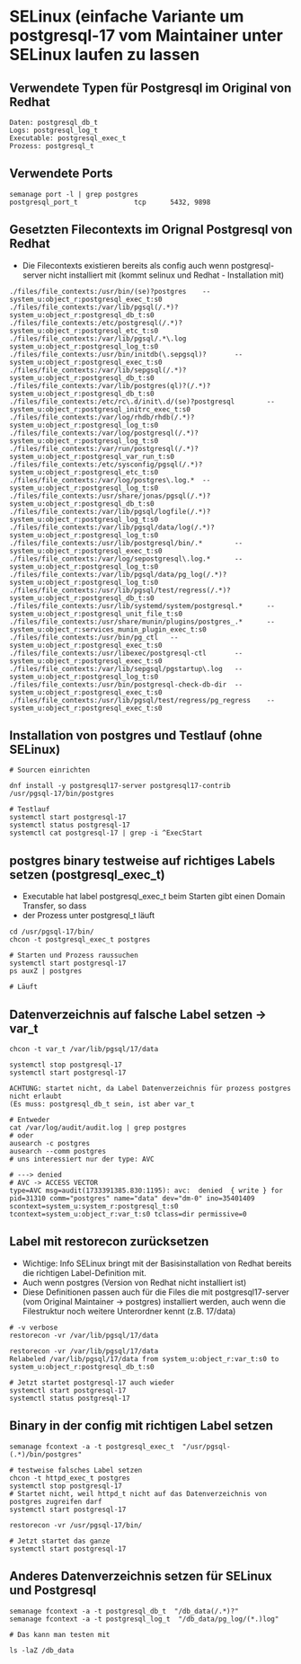 # SELinux (einfache Variante um postgresql-17 vom Maintainer unter SELinux laufen zu lassen 

## Verwendete Typen für Postgresql im Original von Redhat

```
Daten: postgresql_db_t
Logs: postgresql_log_t
Executable: postgresql_exec_t
Prozess: postgresql_t
```

## Verwendete Ports 

```
semanage port -l | grep postgres
postgresql_port_t              tcp      5432, 9898
```

## Gesetzten Filecontexts im Orignal Postgresql von Redhat 

  * Die Filecontexts existieren bereits als config auch wenn postgresql-server nicht installiert mit
(kommt selinux und Redhat - Installation mit)

```
./files/file_contexts:/usr/bin/(se)?postgres    --      system_u:object_r:postgresql_exec_t:s0
./files/file_contexts:/var/lib/pgsql(/.*)?      system_u:object_r:postgresql_db_t:s0
./files/file_contexts:/etc/postgresql(/.*)?     system_u:object_r:postgresql_etc_t:s0
./files/file_contexts:/var/lib/pgsql/.*\.log    system_u:object_r:postgresql_log_t:s0
./files/file_contexts:/usr/bin/initdb(\.sepgsql)?       --      system_u:object_r:postgresql_exec_t:s0
./files/file_contexts:/var/lib/sepgsql(/.*)?    system_u:object_r:postgresql_db_t:s0
./files/file_contexts:/var/lib/postgres(ql)?(/.*)?      system_u:object_r:postgresql_db_t:s0
./files/file_contexts:/etc/rc\.d/init\.d/(se)?postgresql        --      system_u:object_r:postgresql_initrc_exec_t:s0
./files/file_contexts:/var/log/rhdb/rhdb(/.*)?  system_u:object_r:postgresql_log_t:s0
./files/file_contexts:/var/log/postgresql(/.*)? system_u:object_r:postgresql_log_t:s0
./files/file_contexts:/var/run/postgresql(/.*)? system_u:object_r:postgresql_var_run_t:s0
./files/file_contexts:/etc/sysconfig/pgsql(/.*)?        system_u:object_r:postgresql_etc_t:s0
./files/file_contexts:/var/log/postgres\.log.*  --      system_u:object_r:postgresql_log_t:s0
./files/file_contexts:/usr/share/jonas/pgsql(/.*)?      system_u:object_r:postgresql_db_t:s0
./files/file_contexts:/var/lib/pgsql/logfile(/.*)?      system_u:object_r:postgresql_log_t:s0
./files/file_contexts:/var/lib/pgsql/data/log(/.*)?     system_u:object_r:postgresql_log_t:s0
./files/file_contexts:/usr/lib/postgresql/bin/.*        --      system_u:object_r:postgresql_exec_t:s0
./files/file_contexts:/var/log/sepostgresql\.log.*      --      system_u:object_r:postgresql_log_t:s0
./files/file_contexts:/var/lib/pgsql/data/pg_log(/.*)?  system_u:object_r:postgresql_log_t:s0
./files/file_contexts:/usr/lib/pgsql/test/regress(/.*)? system_u:object_r:postgresql_db_t:s0
./files/file_contexts:/usr/lib/systemd/system/postgresql.*      --      system_u:object_r:postgresql_unit_file_t:s0
./files/file_contexts:/usr/share/munin/plugins/postgres_.*      --      system_u:object_r:services_munin_plugin_exec_t:s0
./files/file_contexts:/usr/bin/pg_ctl   --      system_u:object_r:postgresql_exec_t:s0
./files/file_contexts:/usr/libexec/postgresql-ctl       --      system_u:object_r:postgresql_exec_t:s0
./files/file_contexts:/var/lib/sepgsql/pgstartup\.log   --      system_u:object_r:postgresql_log_t:s0
./files/file_contexts:/usr/bin/postgresql-check-db-dir  --      system_u:object_r:postgresql_exec_t:s0
./files/file_contexts:/usr/lib/pgsql/test/regress/pg_regress    --      system_u:object_r:postgresql_exec_t:s0
```

## Installation von postgres und Testlauf (ohne SELinux)

```
# Sourcen einrichten
```


```
dnf install -y postgresql17-server postgresql17-contrib
/usr/pgsql-17/bin/postgres
```

```
# Testlauf 
systemctl start postgresql-17 
systemctl status postgresql-17 
systemctl cat postgresql-17 | grep -i ^ExecStart 
```

## postgres binary testweise auf richtiges Labels setzen (postgresql_exec_t) 

  * Executable hat label postgresql_exec_t beim Starten gibt einen Domain Transfer, so dass
  * der Prozess unter postgresql_t läuft 

```
cd /usr/pgsql-17/bin/
chcon -t postgresql_exec_t postgres
```

```
# Starten und Prozess raussuchen
systemctl start postgresql-17
ps auxZ | postgres
```

```
# Läuft
```


## Datenverzeichnis auf falsche Label setzen -> var_t 

```
chcon -t var_t /var/lib/pgsql/17/data
```

```
systemctl stop postgresql-17
systemctl start postgresql-17
```

```
ACHTUNG: startet nicht, da Label Datenverzeichnis für prozess postgres nicht erlaubt
(Es muss: postgresql_db_t sein, ist aber var_t
```

```
# Entweder
cat /var/log/audit/audit.log | grep postgres
# oder
ausearch -c postgres
ausearch --comm postgres
# uns interessiert nur der type: AVC
```

```
# ---> denied
# AVC -> ACCESS VECTOR 
type=AVC msg=audit(1733391385.830:1195): avc:  denied  { write } for  pid=31310 comm="postgres" name="data" dev="dm-0" ino=35401409 scontext=system_u:system_r:postgresql_t:s0 tcontext=system_u:object_r:var_t:s0 tclass=dir permissive=0
```

## Label mit restorecon zurücksetzen 

   * Wichtige: Info SELinux bringt mit der Basisinstallation von Redhat bereits die richtigen Label-Definition mit.
   * Auch wenn postgres (Version von Redhat nicht installiert ist)
   * Diese Definitionen passen auch für die Files die mit postgresql17-server (vom Original Maintainer -> postgres) installiert werden, auch wenn die Filestruktur noch weitere Unterordner kennt (z.B. 17/data)

```
# -v verbose 
restorecon -vr /var/lib/pgsql/17/data 
```

```
restorecon -vr /var/lib/pgsql/17/data
Relabeled /var/lib/pgsql/17/data from system_u:object_r:var_t:s0 to system_u:object_r:postgresql_db_t:s0
```

```
# Jetzt startet postgresql-17 auch wieder
systemctl start postgresql-17
systemctl status postgresql-17
```

## Binary in der config mit richtigen Label setzen 

```
semanage fcontext -a -t postgresql_exec_t  "/usr/pgsql-(.*)/bin/postgres"
```

```
# testweise falsches Label setzen
chcon -t httpd_exec_t postgres
systemctl stop postgresql-17
# Startet nicht, weil httpd_t nicht auf das Datenverzeichnis von postgres zugreifen darf 
systemctl start postgresql-17
```

```
restorecon -vr /usr/pgsql-17/bin/
```

```
# Jetzt startet das ganze
systemctl start postgresql-17
```


## Anderes Datenverzeichnis setzen für SELinux und Postgresql 

```
semanage fcontext -a -t postgresql_db_t  "/db_data(/.*)?"
semanage fcontext -a -t postgresql_log_t  "/db_data/pg_log/(*.)log"

# Das kann man testen mit

ls -laZ /db_data
```






